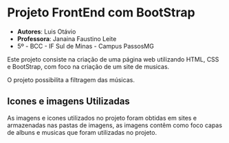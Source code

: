 # Projeto FrontEnd com BootStrap

- **Autores**: Luis Otávio
- **Professora**: Janaina Faustino Leite
- 5º - BCC - IF Sul de Minas - Campus PassosMG

Este projeto consiste na criação de uma página web utilizando HTML, CSS e BootStrap, com foco na criação de um site de musicas.

O projeto possibilita a filtragem das músicas.

## Icones e imagens Utilizadas

As imagens e icones utilizados no projeto foram obtidas em sites e armazenadas nas pastas de imagens, as imagens contêm como foco capas de albuns e musicas que foram utilizadas no projeto.